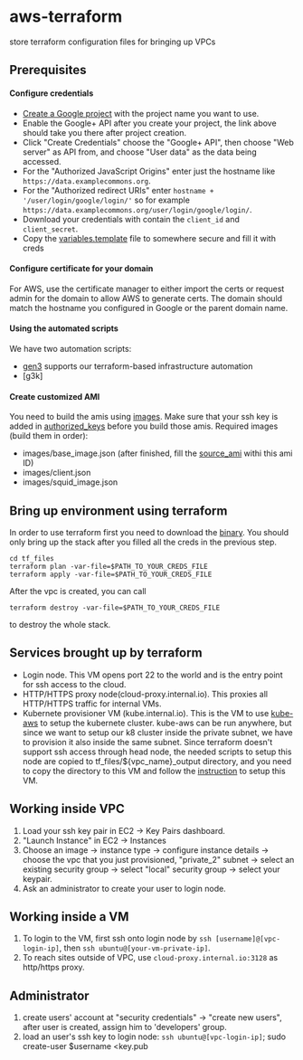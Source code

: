 # aws-terraform
store terraform configuration files for bringing up VPCs

## Prerequisites

#### Configure credentials
- [Create a Google project](https://console.developers.google.com/projectcreate?previousPage=%2Fprojectselector%2Fapis%2Fapi%2Fplus.googleapis.com%2Foverview) with the project name you want to use.
- Enable the Google+ API after you create your project, the link above should take you there after project creation.
- Click "Create Credentials" choose the "Google+ API", then choose "Web server" as API from, and choose "User data" as the data being accessed.
- For the "Authorized JavaScript Origins" enter just the hostname like `https://data.examplecommons.org`.
- For the "Authorized redirect URIs" enter `hostname + '/user/login/google/login/'` so for example `https://data.examplecommons.org/user/login/google/login/`.
- Download your credentials with contain the `client_id` and `client_secret`.
- Copy the [variables.template](https://github.com/uc-cdis/cloud-automation/blob/7bfeda73571d2841894470c9fd11027ed8cadd07/tf_files/variables.template) file to somewhere secure and fill it with creds

#### Configure certificate for your domain
For AWS, use the certificate manager to either import the certs or request admin for the domain to allow AWS to generate certs. The domain should match the hostname you configured in Google or the parent domain name.

#### Using the automated scripts

We have two automation scripts:

* [gen3](https://github.com/uc-cdis/cloud-automation/blob/master/gen3/README.md) supports our terraform-based infrastructure automation
* [g3k]

#### Create customized AMI
You need to build the amis using [images](https://github.com/uc-cdis/images). Make sure that your ssh key is added in [authorized_keys](https://github.com/uc-cdis/images/blob/master/configs/authorized_keys) before you build those amis.
Required images (build them in order):
- images/base_image.json (after finished, fill the [source_ami](https://github.com/uc-cdis/images/blob/master/variables.example.json#L4) withi this ami ID)
- images/client.json
- images/squid_image.json

## Bring up environment using terraform
In order to use terraform first you need to download the [binary](https://www.terraform.io/downloads.html). You should only bring up the stack after you filled all the creds in the previous step.

```
cd tf_files
terraform plan -var-file=$PATH_TO_YOUR_CREDS_FILE
terraform apply -var-file=$PATH_TO_YOUR_CREDS_FILE
```

After the vpc is created, you can call
```
terraform destroy -var-file=$PATH_TO_YOUR_CREDS_FILE
```
to destroy the whole stack.

## Services brought up by terraform
- Login node. This VM opens  port 22 to the world and is the entry point for ssh access to the cloud.
- HTTP/HTTPS proxy node(cloud-proxy.internal.io). This proxies all HTTP/HTTPS traffic for internal VMs.
- Kubernete provisioner VM (kube.internal.io). This is the VM to use [kube-aws](https://github.com/kubernetes-incubator/kube-aws) to setup the kubernete cluster. kube-aws can be run anywhere, but since we want to setup our k8 cluster inside the private subnet, we have to provision it also inside the same subnet. Since terraform doesn't support ssh access through head node, the needed scripts to setup this node are copied to tf_files/${vpc_name}_output directory, and you need to copy the directory to this VM and follow the [instruction](https://github.com/uc-cdis/cloud-automation/blob/master/kube/README.md) to setup this VM.

## Working inside VPC
1. Load your ssh key pair in EC2 -> Key Pairs dashboard.
2. "Launch Instance" in EC2 -> Instances
3. Choose an image -> instance type -> configure instance details -> choose the vpc that you just provisioned, "private_2" subnet -> select an existing security group -> select "local" security group  -> select your keypair.
4. Ask an administrator to create your user to login node.

## Working inside a VM
1. To login to the VM, first ssh onto login node by `ssh [username]@[vpc-login-ip]`, then `ssh ubuntu@[your-vm-private-ip]`.
2. To reach sites outside of VPC, use `cloud-proxy.internal.io:3128` as http/https proxy.

## Administrator
1. create users' account at "security credentials" -> "create new users", after user is created, assign him to 'developers' group.
2. load an user's ssh key to login node: `ssh ubuntu@[vpc-login-ip]`; sudo create-user $username <key.pub
